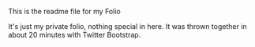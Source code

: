 This is the readme file for my Folio

It's just my private folio, nothing special in here. It was thrown together in about 20 minutes with Twitter Bootstrap.